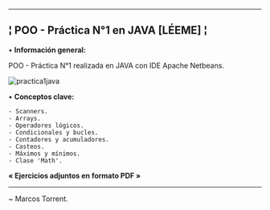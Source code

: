 --------------------------------------------------------
¦ POO - Práctica N°1 en JAVA [LÉEME] ¦
--------------------------------------------------------

• **Información general:**

POO - Práctica N°1 realizada en JAVA con IDE Apache Netbeans.

![practica1java](https://user-images.githubusercontent.com/101758311/195222705-9543bae5-4427-43e1-92ab-29ef602b1312.png)

  • **Conceptos clave:**

    - Scanners.
    - Arrays.
    - Operadores lógicos.
    - Condicionales y bucles.
    - Contadores y acumuladores.
    - Casteos.
    - Máximos y mínimos.
    - Clase 'Math'.
  
  **« Ejercicios adjuntos en formato PDF »**
  
--------------------------------------------------------

~ Marcos Torrent.
